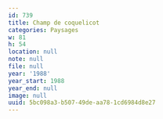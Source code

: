 ```yaml
---
id: 739
title: Champ de coquelicot
categories: Paysages
w: 81
h: 54
location: null
note: null
file: null
year: '1988'
year_start: 1988
year_end: null
image: null
uuid: 5bc098a3-b507-49de-aa78-1cd6984d8e27
---
```


